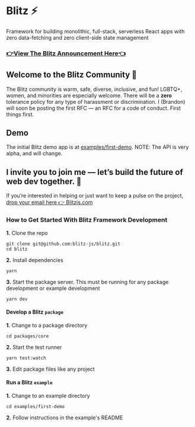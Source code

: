 # Blitz ⚡️

Framework for building monolithic, full-stack, serverless React apps with zero data-fetching and zero client-side state management

### [👉View The Blitz Announcement Here👈](https://twitter.com/flybayer/status/1229425878481793024)

## Welcome to the Blitz Community 👋

The Blitz community is warm, safe, diverse, inclusive, and fun! LGBTQ+, women, and minorities are especially welcome. There will be a **zero** tolerance policy for any type of harassment or discrimination. I (Brandon) will soon be posting the first RFC — an RFC for a code of conduct. First things first.

## Demo

The initial Blitz demo app is at [examples/first-demo](https://github.com/blitz-js/blitz/blob/canary/examples/first-demo/README.md). NOTE: The API is very alpha, and will change.

## I invite you to join me — let’s build the future of web dev together. 🤝

If you’re interested in helping or just want to keep a pulse on the project, [drop your email here 👉 Blitzjs.com](https://blitzjs.com)

### How to Get Started With Blitz Framework Development

**1.** Clone the repo

```
git clone git@github.com:blitz-js/blitz.git
cd blitz
```

**2.** Install dependencies

```
yarn
```

**3.** Start the package server. This must be running for any package development or example development

```
yarn dev
```

#### Develop a Blitz `package`

**1.** Change to a package directory

```
cd packages/core
```

**2.** Start the test runner

```
yarn test:watch
```

**3.** Edit package files like any project

#### Run a Blitz `example`

**1.** Change to an example directory

```
cd examples/first-demo
```

**2.** Follow instructions in the example's README
